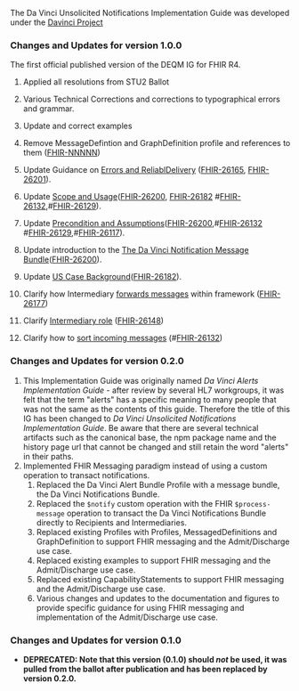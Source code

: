 
The Da Vinci Unsolicited Notifications Implementation Guide was developed under the  [Davinci Project](#)

### Changes and Updates for version 1.0.0

The first official published version of the DEQM IG for FHIR R4.

1. Applied all resolutions from STU2 Ballot

  1. Various Technical Corrections and corrections to typographical errors and grammar.
  1. Update and correct examples
  1. Remove MessageDefintion and GraphDefinition profile and references to them ([FHIR-NNNNN](https://jira.hl7.org/browse/FHIR-))
  1. Update Guidance on [Errors and ReliablDelivery](guidance.html#reliable-delivery) ([FHIR-26165](https://jira.hl7.org/browse/FHIR-26165), [FHIR-26201](https://jira.hl7.org/browse/FHIR-26201)).
  1. Update [Scope and Usage](index.html#scope-and-usage)([FHIR-26200](https://jira.hl7.org/browse/FHIR-26200), [FHIR-26182](https://jira.hl7.org/browse/FHIR-26182) #[FHIR-26132](https://jira.hl7.org/browse/FHIR-26132),#[FHIR-26129](https://jira.hl7.org/browse/FHIR-26129)).
  1. Update [Precondition and Assumptions](guidance.html#precondition-and-assumptions)([FHIR-26200](https://jira.hl7.org/browse/FHIR-26200),#[FHIR-26132](https://jira.hl7.org/browse/FHIR-26132) #[FHIR-26129](https://jira.hl7.org/browse/FHIR-26129),#[FHIR-26117](https://jira.hl7.org/browse/FHIR-26117)).
  1. Update introduction to the [The Da Vinci Notification Message Bundle](guidance.html#the-da-vinci-notification-message-bundle)([FHIR-26200](https://jira.hl7.org/browse/FHIR-26200)).
  1. Update [US Case Background](usecases.html#use-case-background)([FHIR-26182](https://jira.hl7.org/browse/FHIR-26182)).
  1. Clarify how Intermediary [forwards messages](guidance.html#forwarding-content-using-this-framework) within framework ([FHIR-26177](https://jira.hl7.org/browse/FHIR-26177))
  1. Clarify [Intermediary role](index.html#roles-and-actors) ([FHIR-26148](https://jira.hl7.org/browse/FHIR-261148))
  1. Clarify how to [sort incoming messages](guidance.html#sending-unsolicited-notifications) (#[FHIR-26132](https://jira.hl7.org/browse/FHIR-26132))



### Changes and Updates for version 0.2.0

1. This Implementation Guide was originally named *Da Vinci Alerts Implementation Guide* - after review by several HL7 workgroups, it was felt that the term "alerts" has a specific meaning to many people that was not the same as the contents of this guide.  Therefore the title of this IG has been changed to *Da Vinci Unsolicited Notifications Implementation Guide*.  Be aware that there are several technical artifacts such as the canonical base, the npm package name and the history page url that cannot be changed and still retain the word "alerts" in their paths.
1. Implemented FHIR Messaging paradigm instead of using a custom operation to transact notifications.
    1. Replaced the Da Vinci Alert Bundle Profile with a message bundle, the Da Vinci Notifications Bundle.
    1. Replaced the `$notify` custom operation with the FHIR `$process-message` operation to transact the Da Vinci Notifications Bundle directly to Recipients and Intermediaries.
    1. Replaced existing Profiles with Profiles, MessagedDefinitions and GraphDefinition to support FHIR messaging and the Admit/Discharge use case.
    1. Replaced existing examples to support FHIR messaging and the Admit/Discharge use case.
    1. Replaced existing CapabilityStatements to support FHIR messaging and the Admit/Discharge use case.
    1. Various changes and updates to the documentation and figures to provide specific guidance for using FHIR messaging and implementation of the Admit/Discharge use case.

### Changes and Updates for version 0.1.0

- **DEPRECATED: Note that this version (0.1.0) should *not* be used, it was pulled from the ballot after publication and has been replaced by version 0.2.0.**
